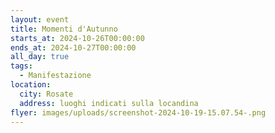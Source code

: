```yaml
---
layout: event
title: Momenti d'Autunno
starts_at: 2024-10-26T00:00:00
ends_at: 2024-10-27T00:00:00
all_day: true
tags:
  - Manifestazione
location:
  city: Rosate
  address: luoghi indicati sulla locandina
flyer: images/uploads/screenshot-2024-10-19-15.07.54-.png
---
```

